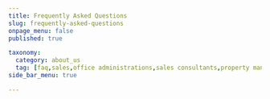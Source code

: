 ```yaml
---
title: Frequently Asked Questions
slug: frequently-asked-questions
onpage_menu: false
published: true

taxonomy:
  category: about_us
  tag: [faq,sales,office administrations,sales consultants,property managers,property managers,business owners,managers]
side_bar_menu: true

---
```


<!-- Page content specified in the faq.html.twig template. -->